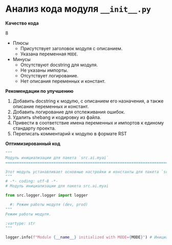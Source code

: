# Анализ кода модуля `__init__.py`

**Качество кода**

8
- Плюсы
    - Присутствует заголовок модуля с описанием.
    - Указана переменная `MODE`.
- Минусы
    - Отсутствуют docstring для модуля.
    - Не указаны импорты.
    - Отсутствует логирование.
    - Нет описания переменных и констант.

**Рекомендации по улучшению**

1.  Добавить docstring к модулю, с описанием его назначения, а также описание переменных и констант.
2.  Добавить логирование для отслеживания ошибок.
3.  Удалить shebang и кодировку из файла. 
4. Привести в соответствие имена переменных и импортов к единому стандарту проекта.
5. Переписать комментарий к модулю в формате RST

**Оптимизированный код**

```python
"""
Модуль инициализации для пакета `src.ai.myai`
=========================================================================================

Этот модуль устанавливает основные настройки и константы для пакета `src.ai.myai`.
"""
# -*- coding: utf-8 -*-
# Модуль инициализации для пакета src.ai.myai

from src.logger.logger import logger

  #: Режим работы модуля (dev, prod)
"""
Режим работы модуля.

:vartype: str
"""

logger.info(f"Module {__name__} initialized with MODE={MODE}") # Инициализация логгера
```